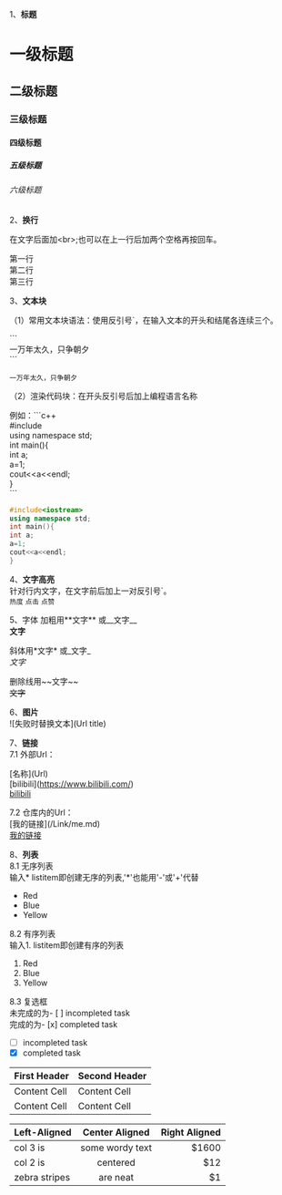 1、**标题**

# 一级标题
## 二级标题
### 三级标题
#### 四级标题
##### 五级标题
###### 六级标题

2、**换行**

在文字后面加\<br\>;也可以在上一行后加两个空格再按回车。

第一行<br>第二行<br>第三行

3、**文本块**

（1）常用文本块语法：使用反引号`，在输入文本的开头和结尾各连续三个。

\`\`\`<br>
一万年太久，只争朝夕<br>
\`\`\`

```
一万年太久，只争朝夕
```

（2）渲染代码块：在开头反引号后加上编程语言名称

例如：\`\`\`c++<br>
#include<iostream><br>
using namespace std;<br>
int main(){<br>
int a;<br>
a=1;<br>
cout<<a<<endl;<br>
}<br>
\`\`\`

```c++
#include<iostream>
using namespace std;
int main(){
int a;
a=1;
cout<<a<<endl;
}
```

4、**文字高亮**  
针对行内文字，在文字前后加上一对反引号\`。  
`热度` `点击` `点赞`

5、字体
加粗用\*\*文字\*\*  或\_\_文字\_\_  
**文字**

斜体用\*文字\*  或\_文字\_  
*文字*

删除线用\~\~文字\~\~  
~~文字~~

6、**图片**  
\![失败时替换文本](Url title)  

7、**链接**  
7.1 外部Url：

\[名称](Url)  
\[bilibili](https://www.bilibili.com/)  
[bilibili](https://www.bilibili.com/)

7.2 仓库内的Url：  
\[我的链接](/Link/me.md)  
[我的链接](/Link/me.md)

8、**列表**  
8.1 无序列表  
输入\* listitem即创建无序的列表,\'\*\'也能用\'\-\'或\'\+\'代替  
* Red
* Blue
* Yellow

8.2 有序列表  
输入1. listitem即创建有序的列表  
1. Red
2. Blue
3. Yellow

8.3  复选框  
未完成的为\- [ ] incompleted task   
完成的为\- [x] completed task  
- [ ] incompleted task  
- [x] completed task

| First Header  | Second Header |
| ------------- | ------------- |
| Content Cell  | Content Cell  |
| Content Cell  | Content Cell  |

| Left-Aligned  | Center Aligned  | Right Aligned |
| :------------ |:---------------:| -----:|
| col 3 is      | some wordy text | $1600 |
| col 2 is      | centered        |   $12 |
| zebra stripes | are neat        |    $1 |







 


